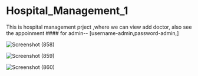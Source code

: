 # Hospital_Management_1
This is hospital management prject ,where we can view  add doctor, also see the appoinment #### for admin-- [username-admin,password-admin,]



![Screenshot (858)](https://github.com/waquar-az/Hospital_Management_1/assets/106869966/a20d9d93-7330-4360-8881-2d194436dae4)


![Screenshot (859)](https://github.com/waquar-az/Hospital_Management_1/assets/106869966/dfe3a16c-fdbe-490b-a65e-0ad4068ac6b6)

![Screenshot (860)](https://github.com/waquar-az/Hospital_Management_1/assets/106869966/9511f59d-043a-4871-901c-586bfb74ba3e)

